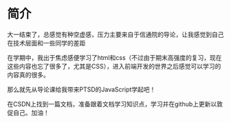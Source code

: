 # 简介

大一结束了，总感觉有种空虚感，压力主要来自于信通院的导论，让我感觉到自己在技术层面和一些同学的差距

在学期中，我出于焦虑感便学习了html和css（不过由于期末高强度的复习，现在这些内容也忘了很多了，尤其是CSS），进入前端开发的世界之后感觉可以学习的内容真的很多。

那么就先从导论课给我带来PTSD的JavaScript学起吧！

在CSDN上找到一篇文档，准备跟着文档学习知识点，学习并在github上更新以敦促自己。加油！